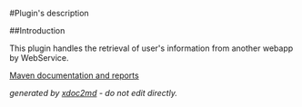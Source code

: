 
#Plugin's description

##Introduction

This plugin handles the retrieval of user's information from another webapp by WebService.


[Maven documentation and reports](http://dev.lutece.paris.fr/plugins/plugin-userws/)



 *generated by [xdoc2md](https://github.com/lutece-platform/tools-maven-xdoc2md-plugin) - do not edit directly.*